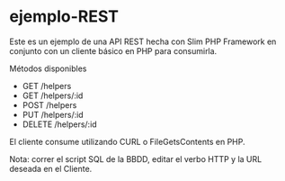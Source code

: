 ejemplo-REST
============

Este es un ejemplo de una API REST hecha con Slim PHP Framework en conjunto con un cliente básico en PHP para consumirla.

Métodos disponibles

- GET /helpers
- GET /helpers/:id
- POST /helpers
- PUT /helpers/:id
- DELETE /helpers/:id

El cliente consume utilizando CURL o FileGetsContents en PHP.

Nota: correr el script SQL de la BBDD, editar el verbo HTTP y la URL deseada en el Cliente.
